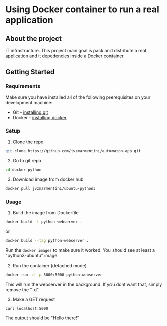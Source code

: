 # Using Docker container to run a real application
## About the project

IT infrastructure.
This project main goal is pack and distribute a real application and it depedencies inside a Docker container. 

## Getting Started
### Requirements
Make sure you have installed all of the following prerequisites on your development machine:
* Git - [installing git](https://git-scm.com/book/en/v2/Getting-Started-Installing-Git)
* Docker - [installing docker](https://docs.docker.com/engine/install/)

### Setup
1. Clone the repo
```sh
git clone https://github.com/jvzmarmentini/automaton-app.git
```

2. Go to git repo
```sh
cd docker-python
```

3. Download image from docker hub
```sh
docker pull jvzmarmentini/ubuntu-python3
```

### Usage

1. Build the image from Dockerfile
```sh
docker build -t python-webserver .
```
or
```sh
docker build --tag python-webserver . 
```

Run the ```docker images``` to make sure it worked. You should see at least a "python3-ubuntu" image.

2. Run the container (detached mode)
```sh
docker run -d -p 5000:5000 python-webserver
```

This will run the webserver in the background. If you dont want that, simply remove the "-d"

3. Make a GET request
```sh
curl localhost:5000
```

The output should be "Hello there!"
